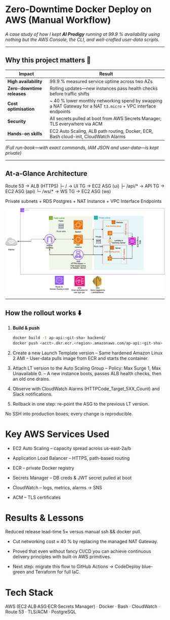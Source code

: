 # Zero-Downtime Docker Deploy on AWS (Manual Workflow)

_A case study of how I kept **AI Prodigy** running at 99.9 % availability using nothing
but the AWS Console, the CLI, and well-crafted user-data scripts._

---

## Why this project matters 🚀
| Impact | Result |
|--------|--------|
| **High availability** | 99.9 % measured service uptime across two AZs |
| **Zero-downtime releases** | Rolling updates—new instances pass health checks before traffic shifts |
| **Cost optimisation** | ~ 40 % lower monthly networking spend by swapping a NAT Gateway for a NAT `t3.micro` + VPC interface endpoints |
| **Security** | All secrets pulled at boot from AWS Secrets Manager; TLS everywhere via ACM |
| **Hands-on skills** | EC2 Auto Scaling, ALB path routing, Docker, ECR, Bash cloud-init, CloudWatch Alarms |

*(Full run-book—with exact commands, IAM JSON and user-data—is kept private)*

---

## At-a-Glance Architecture

Route 53 → ALB (HTTPS)
├╴/ → UI TG → EC2 ASG (ui)
├╴/api/* → API TG → EC2 ASG (api)
└╴/ws/* → WS TG → EC2 ASG (ws)

Private subnets + RDS Postgres + NAT Instance + VPC Interface Endpoints

![Architecture diagram](assets/arch.png)

---

## How the rollout works ⬇️

1. **Build & push**
   ```bash
   docker build -t ap-api:<git-sha> backend/
   docker push <acct>.dkr.ecr.<region>.amazonaws.com/ap-api:<git-sha>
2. Create a new Launch Template version
– Same hardened Amazon Linux 2 AMI
– User-data pulls <git-sha> image from ECR and starts the container.

3. Attach LT version to the Auto Scaling Group
– Policy: Max Surge 1, Max Unavailable 0.
– A new instance boots, passes ALB health checks, then an old one drains.

4. Observe with CloudWatch Alarms (HTTPCode_Target_5XX_Count) and Slack notifications.

5. Rollback in one step: re-point the ASG to the previous LT version.

No SSH into production boxes; every change is reproducible.

# Key AWS Services Used
- EC2 Auto Scaling – capacity spread across us-east-2a/b

- Application Load Balancer – HTTPS, path-based routing

- ECR – private Docker registry

- Secrets Manager – DB creds & JWT secret pulled at boot

- CloudWatch – logs, metrics, alarms → SNS

- ACM – TLS certificates

 # Results & Lessons

Reduced release lead-time 5× versus manual ssh && docker pull.

- Cut networking cost ≈ 40 % by replacing the managed NAT Gateway.

- Proved that even without fancy CI/CD you can achieve continuous delivery principles with built-in AWS primitives.

- Next step: migrate this flow to GitHub Actions → CodeDeploy blue-green and Terraform for full IaC.

# Tech Stack

AWS (EC2·ALB·ASG·ECR·Secrets Manager) · Docker · Bash · CloudWatch · Route 53 · TLS/ACM · PostgreSQL
